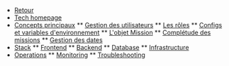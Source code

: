 * [Retour](/)
* [Tech homepage](engineering/index)
* [Concepts principaux](engineering/concepts/index)
** [Gestion des utilisateurs](engineering/concepts/auth)
** [Les rôles](engineering/concepts/roles)
** [Configs et variables d'environnement](engineering/concepts/env-vars)
** [L'objet Mission](engineering/concepts/missions-and-actions)
** [Complétude des missions](engineering/concepts/mission-completion)
** [Gestion des dates](engineering/concepts/dates)
* [Stack](engineering/stack/index)
** [Frontend](engineering/stack/frontend)
** [Backend](engineering/stack/backend)
** [Database](engineering/stack/database)
** [Infrastructure](engineering/stack/infra)
* [Operations](engineering/operations/index)
** [Monitoring](engineering/operations/monitoring)
** [Troubleshooting](engineering/operations/troubleshooting)
